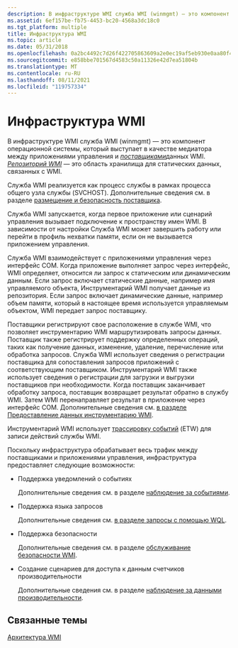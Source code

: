 ```yaml
---
description: В инфраструктуре WMI служба WMI (winmgmt) — это компонент операционной системы, который выступает в качестве медиатора между приложениями управления и поставщиками данных WMI. Репозиторий WMI — это область хранилища для статических данных, связанных с WMI.
ms.assetid: 6ef157be-fb75-4453-bc20-4568a3dc18c0
ms.tgt_platform: multiple
title: Инфраструктура WMI
ms.topic: article
ms.date: 05/31/2018
ms.openlocfilehash: 0a2bc4492c7d26f422705863609a2e0ec19af5eb930e0aa80f4fd8bb8c26bea4
ms.sourcegitcommit: e858bbe701567d4583c50a11326e42d7ea51804b
ms.translationtype: MT
ms.contentlocale: ru-RU
ms.lasthandoff: 08/11/2021
ms.locfileid: "119757334"
---
```

# <a name="wmi-infrastructure"></a>Инфраструктура WMI

В инфраструктуре WMI служба WMI (winmgmt) — это компонент операционной системы, который выступает в качестве медиатора между приложениями управления и [*поставщиками*](gloss-p.md)данных WMI. [*Репозиторий WMI*](gloss-w.md) — это область хранилища для статических данных, связанных с WMI.

Служба WMI реализуется как процесс службы в рамках процесса общего узла службы (SVCHOST). Дополнительные сведения см. в разделе [размещение и безопасность поставщика](provider-hosting-and-security.md).

Служба WMI запускается, когда первое приложение или сценарий управления вызывает подключение к пространству имен WMI. В зависимости от настройки Служба WMI может завершить работу или перейти в профиль нехватки памяти, если он не вызывается приложением управления.

Служба WMI взаимодействует с приложениями управления через интерфейс COM. Когда приложение выполняет запрос через интерфейс, WMI определяет, относится ли запрос к статическим или динамическим данным. Если запрос включает статические данные, например имя управляемого объекта, Инструментарий WMI получает данные из репозитория. Если запрос включает динамические данные, например объем памяти, который в настоящее время используется управляемым объектом, WMI передает запрос поставщику.

Поставщики регистрируют свое расположение в службе WMI, что позволяет инструментарию WMI маршрутизировать запросы данных. Поставщик также регистрирует поддержку определенных операций, таких как получение данных, изменение, удаление, перечисление или обработка запросов. Служба WMI использует сведения о регистрации поставщика для сопоставления запросов приложений с соответствующим поставщиком. Инструментарий WMI также использует сведения о регистрации для загрузки и выгрузки поставщиков при необходимости. Когда поставщик заканчивает обработку запроса, поставщик возвращает результат обратно в службу WMI. Затем WMI перенаправляет результат в приложение через интерфейс COM. Дополнительные сведения см. [в разделе Предоставление данных инструментарию WMI](providing-data-to-wmi.md).

Инструментарий WMI использует [трассировку событий](/windows/desktop/ETW/event-tracing-portal) (ETW) для записи действий службы WMI.

Поскольку инфраструктура обрабатывает весь трафик между поставщиками и приложениями управления, инфраструктура предоставляет следующие возможности:

-   Поддержка уведомлений о событиях

    Дополнительные сведения см. в разделе [наблюдение за событиями](monitoring-events.md).

-   Поддержка языка запросов

    Дополнительные сведения см. [в разделе запросы с помощью WQL](querying-with-wql.md).

-   Поддержка безопасности

    Дополнительные сведения см. в разделе [обслуживание безопасности WMI](maintaining-wmi-security.md).

-   Создание сценариев для доступа к данным счетчиков производительности

    Дополнительные сведения см. в разделе [наблюдение за данными производительности](monitoring-performance-data.md).

## <a name="related-topics"></a>Связанные темы

<dl> <dt>

[Архитектура WMI](wmi-architecture.md)
</dt> </dl>

 

 
